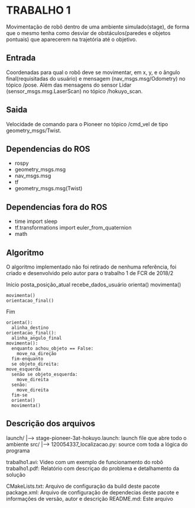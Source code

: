 TRABALHO 1
========
Movimentação de robô dentro de uma ambiente simulado(stage), de forma que o mesmo tenha como desviar de obstáculos(paredes e objetos pontuais) que aparecerem na trajetória até o objetivo.

Entrada
-------
Coordenadas para qual o robô deve se movimentar, em x, y, e o ângulo final(requisitadas do usuário) e mensagem (nav_msgs.msg/Odometry) no tópico /pose.
Além das mensagens do sensor Lidar (sensor_msgs.msg.LaserScan) no tópico /hokuyo_scan.

Saida
-----
Velocidade de comando para o Pioneer no tópico /cmd_vel de tipo geometry_msgs/Twist.

Dependencias do ROS
-------------------
* rospy
* geometry_msgs.msg
* nav_msgs.msg
* tf
* geometry_msgs.msg(Twist)


Dependencias fora do ROS
------------------------
* time import sleep
* tf.transformations import euler_from_quaternion
* math

Algoritmo
---------
O algoritmo implementado não foi retirado de nenhuma referência, foi criado e desenvolvido pelo autor para o trabalho 1 de FCR de 2018/2


Início
    posta_posição_atual
    recebe_dados_usuário
    orienta()
    movimenta()

    movimenta()
    orientacao_final()

Fim

    orienta():
      alinha_destino
    orientacao_final():
      alinha_angulo_final
    movimenta():
      enquanto achou_objeto == False:
        move_na_direção
      fim-enquanto
      se objeto_direita:
	move_esquerda
      senão se objeto_esquerda:
        move_direita
      senão:
        move_direita
      fim-se
      orienta()
      movimenta()

Descrição dos arquivos
----------------------

launch/
    |--> stage-pioneer-3at-hokuyo.launch: launch file que abre todo o ambiente
src/
    |--> 120054337_localizacao.py: source com toda a lógica do programa


trabalho1.avi: Video com um exemplo de funcionamento do robô
trabalho1.pdf: Relatório com descriçao do problema e detalhamento da solução

CMakeLists.txt: Arquivo de configuração da build deste pacote
package.xml: Arquivo de configuração de dependecias deste pacote e informações de versão, autor e descrição
README.md: Este arquivo
